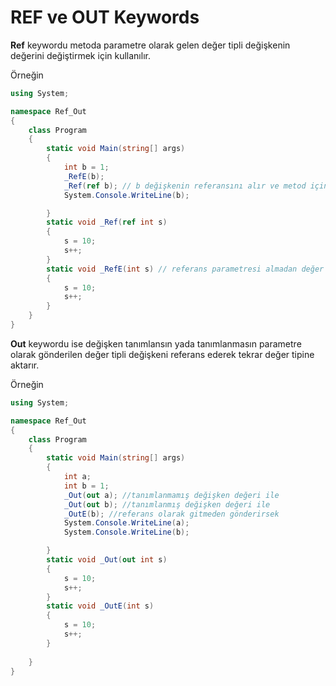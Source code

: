 # REF ve OUT Keywords

**Ref** keywordu metoda parametre olarak gelen değer tipli değişkenin değerini değiştirmek için kullanılır.

Örneğin

```c#
using System;

namespace Ref_Out
{
    class Program
    {
        static void Main(string[] args)
        {
            int b = 1;
            _RefE(b);
            _Ref(ref b); // b değişkenin referansını alır ve metod içindeki parametre b ye aktarılır.
            System.Console.WriteLine(b);

        }
        static void _Ref(ref int s)
        {
            s = 10;
            s++;
        }
        static void _RefE(int s) // referans parametresi almadan değer b ye aktarılmaz.
        {
            s = 10;
            s++;
        }
    }
}

```

**Out** keywordu ise değişken tanımlansın yada tanımlanmasın parametre olarak gönderilen değer tipli değişkeni referans ederek tekrar değer tipine aktarır.

Örneğin

```c#
using System;

namespace Ref_Out
{
    class Program
    {
        static void Main(string[] args)
        {
            int a;
            int b = 1;
            _Out(out a); //tanımlanmamış değişken değeri ile
            _Out(out b); //tanımlanmış değişken değeri ile
            _OutE(b); //referans olarak gitmeden gönderirsek
            System.Console.WriteLine(a);
            System.Console.WriteLine(b);

        }
        static void _Out(out int s)
        {
            s = 10;
            s++;
        }
        static void _OutE(int s)
        {
            s = 10;
            s++;
        }
       
    }
}
```

